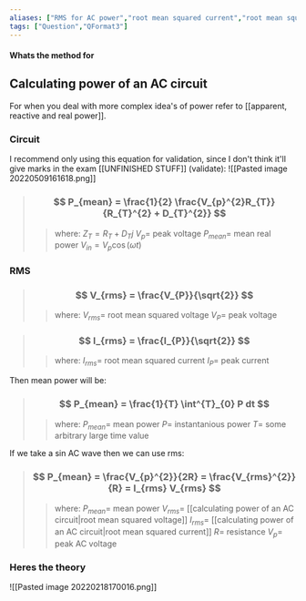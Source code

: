 ```yaml
---
aliases: ["RMS for AC power","root mean squared current","root mean squared voltage"]
tags: ["Question","QFormat3"]
---
```


#### Whats the method for
## Calculating power of an AC circuit
For when you deal with more complex idea's of power refer to [[apparent, reactive and real power]].

### Circuit
I recommend only using this equation for validation, since I don't think it'll give marks in the exam [[UNFINISHED STUFF]] (validate):
![[Pasted image 20220509161618.png]]
> ### $$ P_{mean} = \frac{1}{2} \frac{V_{p}^{2}R_{T}}{R_{T}^{2} + D_{T}^{2}} $$ 
>> where:
>> $Z_{T}= R_{T} + D_{T}j$ 
>> $V_{p}=$ peak voltage
>> $P_{mean}=$ mean real power
>> $V_{in} = V_{p} \cos (\omega t)$

### RMS
> ### $$ V_{rms} = \frac{V_{P}}{\sqrt{2}} $$ 
>> where:
>> $V_{rms}=$ root mean squared voltage 
>> $V_{P}=$ peak voltage


> ### $$ I_{rms} = \frac{I_{P}}{\sqrt{2}} $$ 
>> where:
>> $I_{rms}=$ root mean squared current 
>> $I_{P}=$ peak current

Then mean power will be:
> ### $$ P_{mean} = \frac{1}{T} \int^{T}_{0} P dt $$ 
>> where:
>> $P_{mean}=$ mean power 
>> $P=$ instantanious power
>> $T=$ some arbitrary large time value

If we take a sin AC wave then we can use rms:
> ### $$ P_{mean} = \frac{V_{p}^{2}}{2R} = \frac{V_{rms}^{2}}{R} = I_{rms} V_{rms} $$ 
>> where:
>> $P_{mean}=$ mean power
>> $V_{rms}=$ [[calculating power of an AC circuit|root mean squared voltage]]
>> $I_{rms}=$ [[calculating power of an AC circuit|root mean squared current]]
>> $R=$ resistance
>> $V_{p}=$ peak AC voltage 

### Heres the theory
![[Pasted image 20220218170016.png]]
